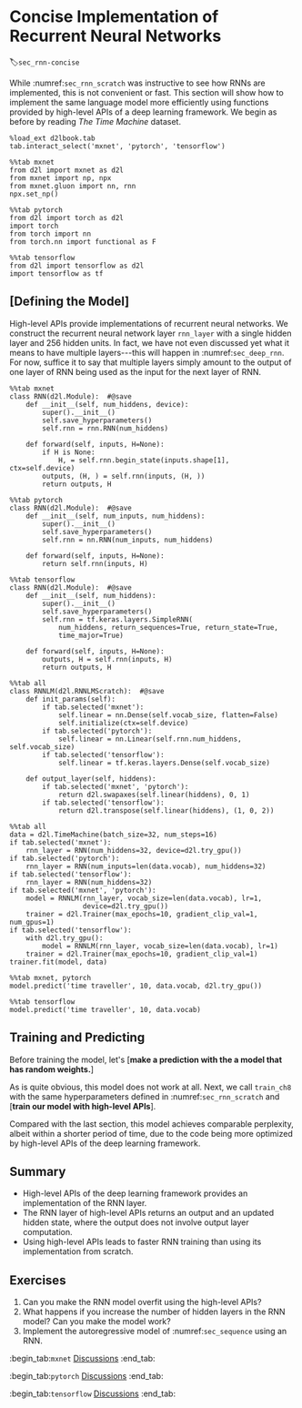 # Concise Implementation of Recurrent Neural Networks
:label:`sec_rnn-concise`

While :numref:`sec_rnn_scratch` was instructive to see how RNNs are implemented,
this is not convenient or fast.
This section will show how to implement the same language model more efficiently
using functions provided by high-level APIs
of a deep learning framework.
We begin as before by reading *The Time Machine* dataset.

```{.python .input  n=40}
%load_ext d2lbook.tab
tab.interact_select('mxnet', 'pytorch', 'tensorflow')
```

```{.python .input  n=2}
%%tab mxnet
from d2l import mxnet as d2l
from mxnet import np, npx
from mxnet.gluon import nn, rnn
npx.set_np()
```

```{.python .input  n=3}
%%tab pytorch
from d2l import torch as d2l
import torch
from torch import nn
from torch.nn import functional as F
```

```{.python .input  n=41}
%%tab tensorflow
from d2l import tensorflow as d2l
import tensorflow as tf
```

## [**Defining the Model**]

High-level APIs provide implementations of recurrent neural networks.
We construct the recurrent neural network layer `rnn_layer` with a single hidden layer and 256 hidden units.
In fact, we have not even discussed yet what it means to have multiple layers---this will happen in :numref:`sec_deep_rnn`.
For now, suffice it to say that multiple layers simply amount to the output of one layer of RNN being used as the input for the next layer of RNN.

```{.python .input}
%%tab mxnet
class RNN(d2l.Module):  #@save
    def __init__(self, num_hiddens, device):
        super().__init__()
        self.save_hyperparameters()        
        self.rnn = rnn.RNN(num_hiddens)
        
    def forward(self, inputs, H=None):
        if H is None:
            H, = self.rnn.begin_state(inputs.shape[1], ctx=self.device)
        outputs, (H, ) = self.rnn(inputs, (H, ))
        return outputs, H
```

```{.python .input}
%%tab pytorch
class RNN(d2l.Module):  #@save
    def __init__(self, num_inputs, num_hiddens):
        super().__init__()
        self.save_hyperparameters()
        self.rnn = nn.RNN(num_inputs, num_hiddens)
        
    def forward(self, inputs, H=None):
        return self.rnn(inputs, H)
```

```{.python .input}
%%tab tensorflow
class RNN(d2l.Module):  #@save
    def __init__(self, num_hiddens):
        super().__init__()
        self.save_hyperparameters()            
        self.rnn = tf.keras.layers.SimpleRNN(
            num_hiddens, return_sequences=True, return_state=True,
            time_major=True)
        
    def forward(self, inputs, H=None):
        outputs, H = self.rnn(inputs, H)
        return outputs, H
```

```{.python .input}
%%tab all
class RNNLM(d2l.RNNLMScratch):  #@save
    def init_params(self):
        if tab.selected('mxnet'):
            self.linear = nn.Dense(self.vocab_size, flatten=False)
            self.initialize(ctx=self.device)
        if tab.selected('pytorch'):
            self.linear = nn.Linear(self.rnn.num_hiddens, self.vocab_size)
        if tab.selected('tensorflow'):
            self.linear = tf.keras.layers.Dense(self.vocab_size)
        
    def output_layer(self, hiddens):
        if tab.selected('mxnet', 'pytorch'):
            return d2l.swapaxes(self.linear(hiddens), 0, 1)        
        if tab.selected('tensorflow'):
            return d2l.transpose(self.linear(hiddens), (1, 0, 2))
```

```{.python .input  n=1}
%%tab all
data = d2l.TimeMachine(batch_size=32, num_steps=16)
if tab.selected('mxnet'):
    rnn_layer = RNN(num_hiddens=32, device=d2l.try_gpu())
if tab.selected('pytorch'):
    rnn_layer = RNN(num_inputs=len(data.vocab), num_hiddens=32)
if tab.selected('tensorflow'):
    rnn_layer = RNN(num_hiddens=32)
if tab.selected('mxnet', 'pytorch'):
    model = RNNLM(rnn_layer, vocab_size=len(data.vocab), lr=1,
                  device=d2l.try_gpu())
    trainer = d2l.Trainer(max_epochs=10, gradient_clip_val=1, num_gpus=1)
if tab.selected('tensorflow'):
    with d2l.try_gpu():
        model = RNNLM(rnn_layer, vocab_size=len(data.vocab), lr=1)
    trainer = d2l.Trainer(max_epochs=10, gradient_clip_val=1)
trainer.fit(model, data)
```

```{.python .input}
%%tab mxnet, pytorch
model.predict('time traveller', 10, data.vocab, d2l.try_gpu())
```

```{.python .input}
%%tab tensorflow
model.predict('time traveller', 10, data.vocab)
```

## Training and Predicting

Before training the model, let's [**make a prediction with the a model that has random weights.**]

As is quite obvious, this model does not work at all. Next, we call `train_ch8` with the same hyperparameters defined in :numref:`sec_rnn_scratch` and [**train our model with high-level APIs**].

Compared with the last section, this model achieves comparable perplexity,
albeit within a shorter period of time, due to the code being more optimized by
high-level APIs of the deep learning framework.


## Summary

* High-level APIs of the deep learning framework provides an implementation of the RNN layer.
* The RNN layer of high-level APIs returns an output and an updated hidden state, where the output does not involve output layer computation.
* Using high-level APIs leads to faster RNN training than using its implementation from scratch.

## Exercises

1. Can you make the RNN model overfit using the high-level APIs?
1. What happens if you increase the number of hidden layers in the RNN model? Can you make the model work?
1. Implement the autoregressive model of :numref:`sec_sequence` using an RNN.

:begin_tab:`mxnet`
[Discussions](https://discuss.d2l.ai/t/335)
:end_tab:

:begin_tab:`pytorch`
[Discussions](https://discuss.d2l.ai/t/1053)
:end_tab:

:begin_tab:`tensorflow`
[Discussions](https://discuss.d2l.ai/t/2211)
:end_tab:
